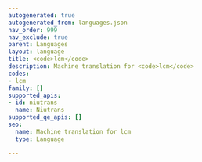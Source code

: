 ```yaml
---
autogenerated: true
autogenerated_from: languages.json
nav_order: 999
nav_exclude: true
parent: Languages
layout: language
title: <code>lcm</code>
description: Machine translation for <code>lcm</code>
codes:
- lcm
family: []
supported_apis:
- id: niutrans
  name: Niutrans
supported_qe_apis: []
seo:
  name: Machine translation for lcm
  type: Language

---
```


